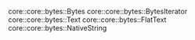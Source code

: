 core::core::bytes::Bytes
core::core::bytes::BytesIterator
core::core::bytes::Text
core::core::bytes::FlatText
core::core::bytes::NativeString